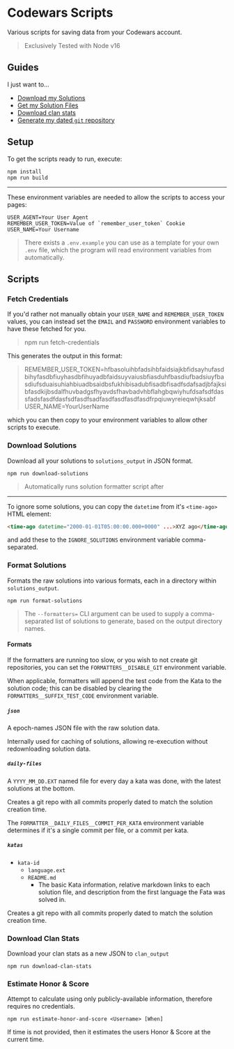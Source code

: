 # Codewars Scripts

Various scripts for saving data from your Codewars account.

> Exclusively Tested with Node v16

## Guides

I just want to...

- [Download my Solutions](./guide/download-solutions.md)
- [Get my Solution Files](./guide/get-solution-files.md)
- [Download clan stats](./guide/download-clan-stats.md)
- [Generate my dated `git` repository](./guide/create-solutions-repo.md)

## Setup

To get the scripts ready to run, execute:

```shell
npm install
npm run build
```

***

These environment variables are needed to allow the scripts to access your pages:

```shell
USER_AGENT=Your User Agent
REMEMBER_USER_TOKEN=Value of `remember_user_token` Cookie
USER_NAME=Your Username
```

> There exists a `.env.example` you can use as a template for your own `.env` file, which the program will read environment variables from automatically.

## Scripts

### Fetch Credentials

If you'd rather not manually obtain your `USER_NAME` and `REMEMBER_USER_TOKEN` values, you can instead set the `EMAIL` and `PASSWORD` environment variables to have these fetched for you.

> npm run fetch-credentials

This generates the output in this format:

> REMEMBER_USER_TOKEN=hfbasoluihbfadsihbfaidsiajkbfidsayhufasdbihyfasdbfiuyhasdbfihuyadbfaidsuyvaiusbfiasduhfbasdiufbadsiuyfbasdiufsduaisuhiahbiuadbsaidbsfukhibisadubfisadbfisadfsdafsadjbfajksibfasdkijbsdalfhuvbadgsfhyavdsfhavbadvhbflahgbqwiyhufdsafsdfdassfadsfasdfdasfsdfasdfsadfasdfasdfasdfasdfrpqiuwyreieqwhjksabf
> USER_NAME=YourUserName

which you can then copy to your environment variables to allow other scripts to execute.

### Download Solutions

Download all your solutions to `solutions_output` in JSON format.

```shell
npm run download-solutions
```

> Automatically runs solution formatter script after

***

To ignore some solutions, you can copy the `datetime` from it's `<time-ago>` HTML element:

```html
<time-ago datetime="2000-01-01T05:00:00.000+0000" ...>XYZ ago</time-ago>
```

and add these to the `IGNORE_SOLUTIONS` environment variable comma-separated.

### Format Solutions

Formats the raw solutions into various formats, each in a directory within `solutions_output`.

```shell
npm run format-solutions
```

> The `--formatters=` CLI argument can be used to supply a comma-separated list of solutions to generate, based on the output directory names.

#### Formats

If the formatters are running too slow, or you wish to not create git repositories, you can set the `FORMATTERS__DISABLE_GIT` environment variable.

When applicable, formatters will append the test code from the Kata to the solution code; this can be disabled by clearing the `FORMATTERS__SUFFIX_TEST_CODE` environment variable.

##### `json`

A epoch-names JSON file with the raw solution data.

Internally used for caching of solutions, allowing re-execution without redownloading solution data.

##### `daily-files`

A `YYYY_MM_DD.EXT` named file for every day a kata was done, with the latest solutions at the bottom.

Creates a git repo with all commits properly dated to match the solution creation time.

The `FORMATTER__DAILY_FILES__COMMIT_PER_KATA` environment variable determines if it's a single commit per file, or a commit per kata.

##### `katas`

- `kata-id`
  - `language.ext`
  - `README.md`
    - The basic Kata information, relative markdown links to each solution file, and description from the first language the Fata was solved in.

Creates a git repo with all commits properly dated to match the solution creation time.

### Download Clan Stats

Download your clan stats as a new JSON to `clan_output`

```shell
npm run download-clan-stats
```

### Estimate Honor & Score

Attempt to calculate using only publicly-available information, therefore requires no credentials.

```shell
npm run estimate-honor-and-score <Username> [When]
```

If time is not provided, then it estimates the users Honor & Score at the current time.
